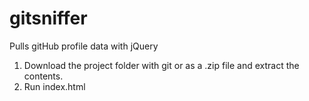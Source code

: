 # gitsniffer
Pulls gitHub profile data with jQuery 

1. Download the project folder with git or as a .zip file and extract the contents.
2. Run index.html
